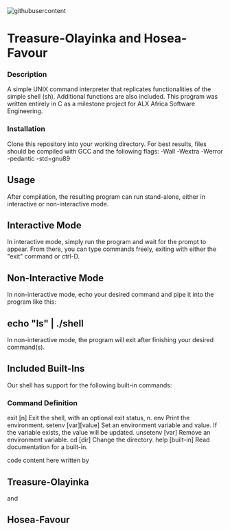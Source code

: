 <img src="https://camo.githubusercontent.com/02b0ae9b0f75acbd06b7df2243fe8818f185f5d652d98131353617721ccf17a9/68747470733a2f2f73332e616d617a6f6e6177732e636f6d2f696e7472616e65742d70726f6a656374732d66696c65732f686f6c626572746f6e7363686f6f6c2d6c6f775f6c6576656c5f70726f6772616d6d696e672f3233352f7368656c6c2e6a706567" alt="githubusercontent">
<h1>Treasure-Olayinka and Hosea-Favour</h1>
<h3>Description</h3>
A simple UNIX command interpreter that replicates functionalities of the simple shell (sh). Additional functions are also included. This program was written entirely in C as a milestone project for ALX Africa Software Engineering.

<h3>Installation</h3>
Clone this repository into your working directory. For best results, files should be compiled with GCC and the following flags: -Wall -Wextra -Werror -pedantic -std=gnu89

<h2>Usage</h2>
After compilation, the resulting program can run stand-alone, either in interactive or non-interactive mode.

<h2>Interactive Mode</h2>
In interactive mode, simply run the program and wait for the prompt to appear. From there, you can type commands freely, exiting with either the "exit" command or ctrl-D.

<h2>Non-Interactive Mode</h2>
In non-interactive mode, echo your desired command and pipe it into the program like this:

<h2>echo "ls" | ./shell</h2>
In non-interactive mode, the program will exit after finishing your desired command(s).

<h2>Included Built-Ins</h2>
Our shell has support for the following built-in commands:

<h3>Command Definition</h3>
exit [n]	Exit the shell, with an optional exit status, n.
env	Print the environment.
setenv [var][value]	Set an environment variable and value. If the variable exists, the value will be updated.
unsetenv [var]	Remove an environment variable.
cd [dir]	Change the directory.
help [built-in]	Read documentation for a built-in.


code content here written by <h2>Treasure-Olayinka</h3> and <h2>Hosea-Favour</h2>
